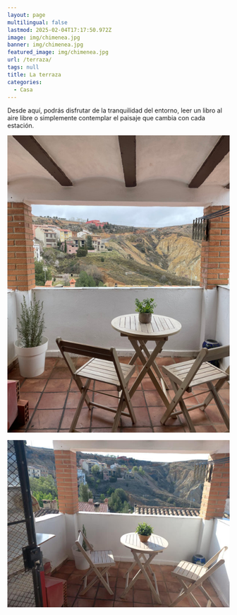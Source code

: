 ```yaml
---
layout: page
multilingual: false
lastmod: 2025-02-04T17:17:50.972Z
image: img/chimenea.jpg
banner: img/chimenea.jpg
featured_image: img/chimenea.jpg
url: /terraza/
tags: null
title: La terraza
categories:
  - Casa
---
```


Desde aquí, podrás disfrutar de la tranquilidad del entorno, leer un libro al aire libre o simplemente contemplar el paisaje que cambia con cada estación.

![Detalle de la terraza](/img/casa/terraza.jpg)

![Vistas de la terraza](/img/casa/terraza2.jpg)
